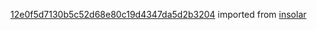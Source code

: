 [12e0f5d7130b5c52d68e80c19d4347da5d2b3204](https://github.com/insolar/insolar/commit/12e0f5d7130b5c52d68e80c19d4347da5d2b3204) imported from [insolar](https://github.com/insolar/insolar)
